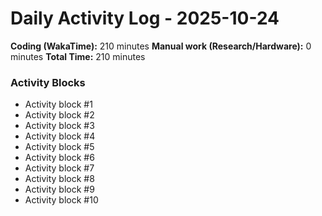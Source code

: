 # Daily Activity Log - 2025-10-24

**Coding (WakaTime):** 210 minutes
**Manual work (Research/Hardware):** 0 minutes
**Total Time:** 210 minutes

### Activity Blocks
- Activity block #1
- Activity block #2
- Activity block #3
- Activity block #4
- Activity block #5
- Activity block #6
- Activity block #7
- Activity block #8
- Activity block #9
- Activity block #10
